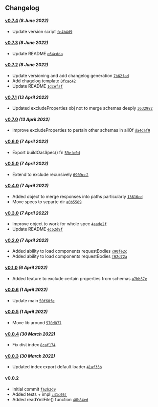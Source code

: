 ## Changelog

#### [v0.7.4](https://github.com/sepo27/oas-loader/compare/v0.7.3...v0.7.4) *(8 June 2022)*

- Update version script [`fe4b4d9`](https://github.com/sepo27/oas-loader/commit/fe4b4d91ad2408f857ae95394c02a35db8ad6aee)

#### [v0.7.3](https://github.com/sepo27/oas-loader/compare/v0.7.2...v0.7.3) *(8 June 2022)*

- Update README [`e64cdda`](https://github.com/sepo27/oas-loader/commit/e64cddaabfad3df426da5ceba83a21dd996d3bf5)

#### [v0.7.2](https://github.com/sepo27/oas-loader/compare/v0.7.1...v0.7.2) *(8 June 2022)*

- Update versioning and add changelog generation [`7b62fad`](https://github.com/sepo27/oas-loader/commit/7b62fad178dd56a575eb2a12ac89deeb53174e16)
- Add chagelog template [`8fcac42`](https://github.com/sepo27/oas-loader/commit/8fcac42fe22e4c526b4e0a05f1f3d0d35a9939a1)
- Update README [`1dcefaf`](https://github.com/sepo27/oas-loader/commit/1dcefaf8ccc028b752e87702ff4e13461faec829)

#### [v0.7.1](https://github.com/sepo27/oas-loader/compare/v0.7.0...v0.7.1) *(13 April 2022)*

- Updated excludeProperties obj not to merge schemas deeply [`3632982`](https://github.com/sepo27/oas-loader/commit/36329829bbff16de129150f5df6e946d558ad6dd)

#### [v0.7.0](https://github.com/sepo27/oas-loader/compare/v0.6.0...v0.7.0) *(13 April 2022)*

- Improve excludeProperties to pertain other schemas in allOf [`da4daf9`](https://github.com/sepo27/oas-loader/commit/da4daf99a58824eda695901cf4cdd5f08f637986)

#### [v0.6.0](https://github.com/sepo27/oas-loader/compare/v0.5.0...v0.6.0) *(7 April 2022)*

- Export buildOasSpec() fn [`59efd0d`](https://github.com/sepo27/oas-loader/commit/59efd0d1b1fa183d0088f4bbffe489d22730f524)

#### [v0.5.0](https://github.com/sepo27/oas-loader/compare/v0.4.0...v0.5.0) *(7 April 2022)*

- Extend  to exclude recursively [`6909cc2`](https://github.com/sepo27/oas-loader/commit/6909cc26a5ee1069a0b7f89cdad1f29c1b09a485)

#### [v0.4.0](https://github.com/sepo27/oas-loader/compare/v0.3.0...v0.4.0) *(7 April 2022)*

- Added  object to merge responses into paths particularly [`13616cd`](https://github.com/sepo27/oas-loader/commit/13616cd75c14624b4734854f5a339427a61be2ba)
- Move specs to separte dir [`a0b5589`](https://github.com/sepo27/oas-loader/commit/a0b5589049c2ccbfd87b01129b576b65c65ae1c5)

#### [v0.3.0](https://github.com/sepo27/oas-loader/compare/v0.2.0...v0.3.0) *(7 April 2022)*

- Improve  object to work for whole spec [`4aade2f`](https://github.com/sepo27/oas-loader/commit/4aade2fb4302e75a67c3ef1d4066f8e77668e6a5)
- Update README [`ec62d9f`](https://github.com/sepo27/oas-loader/commit/ec62d9ff3b2a93879737a9f62a0ab05dd8f17416)

#### [v0.2.0](https://github.com/sepo27/oas-loader/compare/v0.1.0...v0.2.0) *(7 April 2022)*

- Added ability to load components requestBodies [`c90fe2c`](https://github.com/sepo27/oas-loader/commit/c90fe2ceb21b32fc9e41df3fac0d3bd2ce8325d4)
- Added ability to load components requestBodies [`f62d72a`](https://github.com/sepo27/oas-loader/commit/f62d72a706ecddc4da4a89f6aeb1b5844cf4b376)

#### [v0.1.0](https://github.com/sepo27/oas-loader/compare/v0.0.6...v0.1.0) *(6 April 2022)*

- Added  feature to exclude certain properties from schemas [`a7bb57e`](https://github.com/sepo27/oas-loader/commit/a7bb57ef0f8da1ccd7cd62cbdd690190f673bb65)

#### [v0.0.6](https://github.com/sepo27/oas-loader/compare/v0.0.5...v0.0.6) *(1 April 2022)*

- Update main [`50f60fe`](https://github.com/sepo27/oas-loader/commit/50f60fe40847cc55fe0bd297584c38238e140794)

#### [v0.0.5](https://github.com/sepo27/oas-loader/compare/v0.0.4...v0.0.5) *(1 April 2022)*

- Move lib around [`570d877`](https://github.com/sepo27/oas-loader/commit/570d8773e7a6d017ace75bbfd9fa22fbeac2df72)

#### [v0.0.4](https://github.com/sepo27/oas-loader/compare/v0.0.3...v0.0.4) *(30 March 2022)*

- Fix dist index [`8caf174`](https://github.com/sepo27/oas-loader/commit/8caf174c28554435d3917668f0c3003388fc8bad)

#### [v0.0.3](https://github.com/sepo27/oas-loader/compare/v0.0.2...v0.0.3) *(30 March 2022)*

- Updated index export default loader [`41af33b`](https://github.com/sepo27/oas-loader/commit/41af33b1aa9d1d1c91841b55810052367893b945)

#### v0.0.2

- Initial commit [`fa2b2d9`](https://github.com/sepo27/oas-loader/commit/fa2b2d9ce250babe968966b75a38ddefa2baee1d)
- Added tests + impl [`c41c05f`](https://github.com/sepo27/oas-loader/commit/c41c05f1f759a34eb54faef2263f40616ccf16a2)
- Added readYmlFile() function [`40b84ed`](https://github.com/sepo27/oas-loader/commit/40b84ed6e1354986b1239fcafc32957df27e3074)
